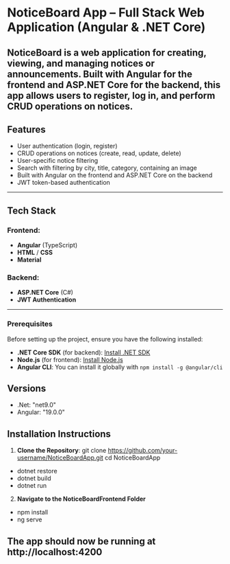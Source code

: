 # NoticeBoard App – Full Stack Web Application (Angular & .NET Core)

**NoticeBoard** is a web application for creating, viewing, and managing notices or announcements. Built with **Angular** for the frontend and **ASP.NET Core** for the backend, this app allows users to register, log in, and perform CRUD operations on notices.
---

## Features
- User authentication (login, register)
- CRUD operations on notices (create, read, update, delete)
- User-specific notice filtering
- Search with filtering by city, title, category, containing an image
- Built with Angular on the frontend and ASP.NET Core on the backend
- JWT token-based authentication

---

## Tech Stack

### Frontend:
- **Angular** (TypeScript)
- **HTML** / **CSS**
- **Material**

### Backend:
- **ASP.NET Core** (C#)
- **JWT Authentication**
---

### Prerequisites
Before setting up the project, ensure you have the following installed:
- **.NET Core SDK** (for backend): [Install .NET SDK](https://dotnet.microsoft.com/download/dotnet)
- **Node.js** (for frontend): [Install Node.js](https://nodejs.org/)
- **Angular CLI**: You can install it globally with `npm install -g @angular/cli`

## Versions
- .Net: "net9.0"
- Angular: "19.0.0"

## Installation Instructions

1. **Clone the Repository**:
   git clone https://github.com/your-username/NoticeBoardApp.git
   cd NoticeBoardApp

- dotnet restore
- dotnet build
- dotnet run

2. **Navigate to the NoticeBoardFrontend Folder**
- npm install
- ng serve

## The app should now be running at http://localhost:4200

